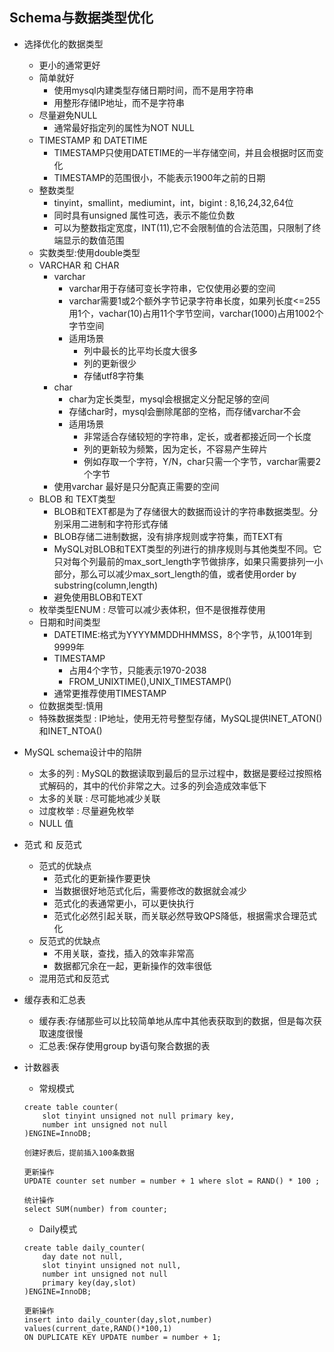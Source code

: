 ## Schema与数据类型优化

+ 选择优化的数据类型
    + 更小的通常更好
    + 简单就好
        + 使用mysql内建类型存储日期时间，而不是用字符串
        + 用整形存储IP地址，而不是字符串
    + 尽量避免NULL
        + 通常最好指定列的属性为NOT NULL
    + TIMESTAMP 和 DATETIME
        + TIMESTAMP只使用DATETIME的一半存储空间，并且会根据时区而变化
        + TIMESTAMP的范围很小，不能表示1900年之前的日期
    + 整数类型
        + tinyint，smallint，mediumint，int，bigint : 8,16,24,32,64位
        + 同时具有unsigned 属性可选，表示不能位负数
        + 可以为整数指定宽度，INT(11),它不会限制值的合法范围，只限制了终端显示的数值范围
    + 实数类型:使用double类型
    + VARCHAR 和 CHAR
        + varchar 
            + varchar用于存储可变长字符串，它仅使用必要的空间
            + varchar需要1或2个额外字节记录字符串长度，如果列长度<=255用1个，vachar(10)占用11个字节空间，varchar(1000)占用1002个字节空间
            + 适用场景
                + 列中最长的比平均长度大很多
                + 列的更新很少
                + 存储utf8字符集
        + char
            + char为定长类型，mysql会根据定义分配足够的空间
            + 存储char时，mysql会删除尾部的空格，而存储varchar不会
            + 适用场景
                + 非常适合存储较短的字符串，定长，或者都接近同一个长度
                + 列的更新较为频繁，因为定长，不容易产生碎片
                + 例如存取一个字符，Y/N，char只需一个字节，varchar需要2个字节
        + 使用varchar 最好是只分配真正需要的空间
    + BLOB 和 TEXT类型
        + BLOB和TEXT都是为了存储很大的数据而设计的字符串数据类型。分别采用二进制和字符形式存储
        + BLOB存储二进制数据，没有排序规则或字符集，而TEXT有
        + MySQL对BLOB和TEXT类型的列进行的排序规则与其他类型不同。它只对每个列最前的max_sort_length字节做排序，如果只需要排列一小部分，那么可以减少max_sort_length的值，或者使用order by substring(column,length)
        + 避免使用BLOB和TEXT
    + 枚举类型ENUM : 尽管可以减少表体积，但不是很推荐使用
    + 日期和时间类型
        + DATETIME:格式为YYYYMMDDHHMMSS，8个字节，从1001年到9999年
        + TIMESTAMP 
            + 占用4个字节，只能表示1970-2038
            + FROM_UNIXTIME(),UNIX_TIMESTAMP()
        + 通常更推荐使用TIMESTAMP
    + 位数据类型:慎用
    + 特殊数据类型 : IP地址，使用无符号整型存储，MySQL提供INET_ATON()和INET_NTOA()
    
+ MySQL schema设计中的陷阱
    + 太多的列 : MySQL的数据读取到最后的显示过程中，数据是要经过按照格式解码的，其中的代价非常之大。过多的列会造成效率低下
    + 太多的关联 : 尽可能地减少关联
    + 过度枚举 : 尽量避免枚举
    + NULL 值

+ 范式 和 反范式
    + 范式的优缺点
        + 范式化的更新操作要更快
        + 当数据很好地范式化后，需要修改的数据就会减少
        + 范式化的表通常更小，可以更快执行
        + 范式化必然引起关联，而关联必然导致QPS降低，根据需求合理范式化
    + 反范式的优缺点
        + 不用关联，查找，插入的效率非常高
        + 数据都冗余在一起，更新操作的效率很低
    + 混用范式和反范式

+ 缓存表和汇总表
    + 缓存表:存储那些可以比较简单地从库中其他表获取到的数据，但是每次获取速度很慢
    + 汇总表:保存使用group by语句聚合数据的表

+ 计数器表
    + 常规模式
    ```
    create table counter(
        slot tinyint unsigned not null primary key,
        number int unsigned not null
    )ENGINE=InnoDB;

    创建好表后，提前插入100条数据
    ```
    ```
    更新操作
    UPDATE counter set number = number + 1 where slot = RAND() * 100 ;
    ```
    ```
    统计操作
    select SUM(number) from counter;
    ```
    + Daily模式
    ```
    create table daily_counter(
        day date not null,
        slot tinyint unsigned not null,
        number int unsigned not null
        primary key(day,slot)
    )ENGINE=InnoDB;
    ```
    ```
    更新操作
    insert into daily_counter(day,slot,number) 
    values(current_date,RAND()*100,1) 
    ON DUPLICATE KEY UPDATE number = number + 1;
    ```